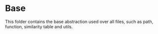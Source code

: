 # Base

This folder contains the base abstraction used over all files, such as path, function, similarity table and utils.
